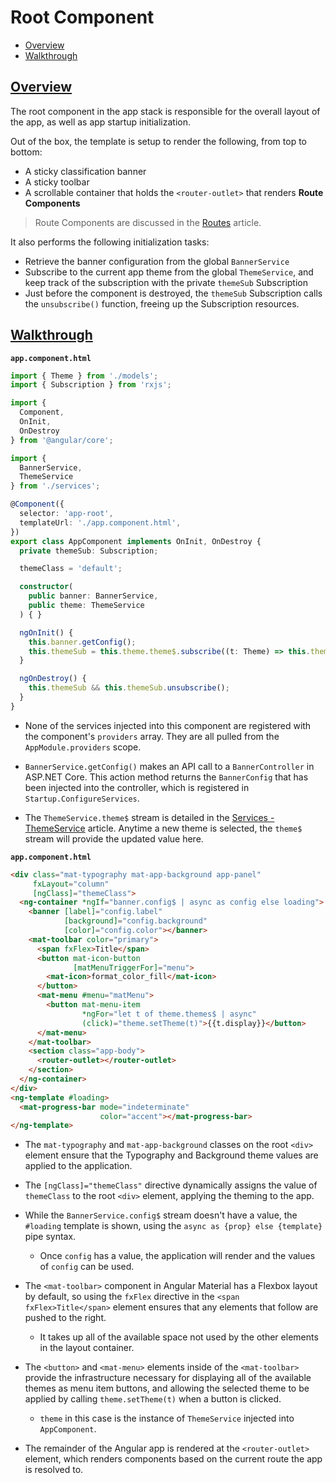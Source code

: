 # Root Component

* [Overview](#overview)
* [Walkthrough](#walkthrough)

## [Overview](#root-component)

The root component in the app stack is responsible for the overall layout of the app, as well as app startup initialization.

Out of the box, the template is setup to render the following, from top to bottom:

* A sticky classification banner
* A sticky toolbar
* A scrollable container that holds the `<router-outlet>` that renders **Route Components**

> Route Components are discussed in the [Routes](./17-routes.md) article.

It also performs the following initialization tasks:

* Retrieve the banner configuration from the global `BannerService`
* Subscribe to the current app theme from the global `ThemeService`, and keep track of the subscription with the private `themeSub` Subscription
* Just before the component is destroyed, the `themeSub` Subscription calls the `unsubscribe()` function, freeing up the Subscription resources.

## [Walkthrough](#root-component)

**`app.component.html`**

```ts
import { Theme } from './models';
import { Subscription } from 'rxjs';

import {
  Component,
  OnInit,
  OnDestroy
} from '@angular/core';

import {
  BannerService,
  ThemeService
} from './services';

@Component({
  selector: 'app-root',
  templateUrl: './app.component.html',
})
export class AppComponent implements OnInit, OnDestroy {
  private themeSub: Subscription;

  themeClass = 'default';

  constructor(
    public banner: BannerService,
    public theme: ThemeService
  ) { }

  ngOnInit() {
    this.banner.getConfig();
    this.themeSub = this.theme.theme$.subscribe((t: Theme) => this.themeClass = t.name);
  }

  ngOnDestroy() {
    this.themeSub && this.themeSub.unsubscribe();
  }
}
```

* None of the services injected into this component are registered with the component's `providers` array. They are all pulled from the `AppModule.providers` scope.

* `BannerService.getConfig()` makes an API call to a `BannerController` in <span>ASP.NET</span> Core. This action method returns the `BannerConfig` that has been injected into the controller, which is registered in `Startup.ConfigureServices`.

* The `ThemeService.theme$` stream is detailed in the [Services - ThemeService](./13-services.md#themeservice) article. Anytime a new theme is selected, the `theme$` stream will provide the updated value here.

**`app.component.html`**

```html
<div class="mat-typography mat-app-background app-panel"
     fxLayout="column"
     [ngClass]="themeClass">
  <ng-container *ngIf="banner.config$ | async as config else loading">
    <banner [label]="config.label"
            [background]="config.background"
            [color]="config.color"></banner>
    <mat-toolbar color="primary">
      <span fxFlex>Title</span>
      <button mat-icon-button
              [matMenuTriggerFor]="menu">
        <mat-icon>format_color_fill</mat-icon>
      </button>
      <mat-menu #menu="matMenu">
        <button mat-menu-item
                *ngFor="let t of theme.themes$ | async"
                (click)="theme.setTheme(t)">{{t.display}}</button>
      </mat-menu>
    </mat-toolbar>
    <section class="app-body">
      <router-outlet></router-outlet>
    </section>
  </ng-container>
</div>
<ng-template #loading>
  <mat-progress-bar mode="indeterminate"
                    color="accent"></mat-progress-bar>
</ng-template>
```
* The `mat-typography` and `mat-app-background` classes on the root `<div>` element ensure that the Typography and Background theme values are applied to the application.

* The `[ngClass]="themeClass"` directive dynamically assigns the value of `themeClass` to the root `<div>` element, applying the theming to the app.

* While the `BannerService.config$` stream doesn't have a value, the `#loading` template is shown, using the `async as {prop} else {template}` pipe syntax.
    * Once `config` has a value, the application will render and the values of `config` can be used.

* The `<mat-toolbar>` component in Angular Material has a Flexbox layout by default, so using the `fxFlex` directive in the `<span fxFlex>Title</span>` element ensures that any elements that follow are pushed to the right.
    * It takes up all of the available space not used by the other elements in the layout container.

* The `<button>` and `<mat-menu>` elements inside of the `<mat-toolbar>` provide the infrastructure necessary for displaying all of the available themes as menu item buttons, and allowing the selected theme to be applied by calling `theme.setTheme(t)` when a button is clicked.
    * `theme` in this case is the instance of `ThemeService` injected into `AppComponent`.

* The remainder of the Angular app is rendered at the `<router-outlet>` element, which renders components based on the current route the app is resolved to.